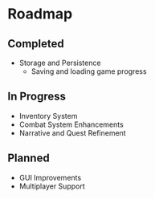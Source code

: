 # Roadmap

## Completed

-   Storage and Persistence
    - Saving and loading game progress

## In Progress

-   Inventory System
-   Combat System Enhancements
-   Narrative and Quest Refinement

## Planned

-   GUI Improvements
-   Multiplayer Support

